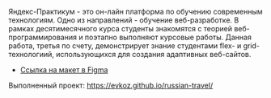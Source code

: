 Яндекс-Практикум - это он-лайн платформа по обучению современным технологиям. Одно из направлений - обучение веб-разработке. В рамках десятимесячного курса студенты знакомятся с теорией веб-программирования и поэтапно выполняют курсовые работы. Данная работа, третья по счету,  демонстрирует знание студентами flex- и grid-технологиий, использующихся для создания адаптивных веб-сайтов.

* [Ссылка на макет в Figma](https://www.figma.com/file/5S2WSbEFL6awjVWJ0NWL8Q/Sprint-3_-Russia-_-desktop-mobile?node-id=28503%3A0)

Выполненный проект: https://evkoz.github.io/russian-travel/
